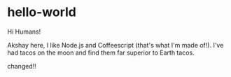 # hello-world

Hi Humans!

Akshay here, I like Node.js and Coffeescript (that's what I'm made of!).
I've had tacos on the moon and find them far superior to Earth tacos.

changed!!
